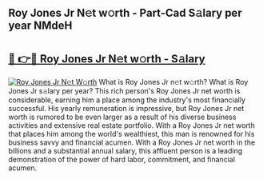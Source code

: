 ## Roy Jones Jr N𝚎t w𝚘rth - Part-Cad S𝚊lary per year NMdeH

# <h2><a href="http://gc3nvh2.nevu.top/?p=Roy+Jones+Jr">🔗 👉🔴 Roy Jones Jr N𝚎t w𝚘rth - S𝚊lary</a></h2>

[![Roy Jones Jr N𝚎t W𝚘rth](https://i.imgur.com/Oavwk0R.jpeg)](http://gc3nvh2.nevu.top/?p=Roy+Jones+Jr)
What is Roy Jones Jr n𝚎t w𝚘rth? What is Roy Jones Jr s𝚊lary per year?
This rich person's Roy Jones Jr net worth is considerable, earning him a place among the industry's most financially successful. His yearly remuneration is impressive, but Roy Jones Jr net worth is rumored to be even larger as a result of his diverse business activities and extensive real estate portfolio. With a Roy Jones Jr net worth that places him among the world's wealthiest, this man is renowned for his business savvy and financial acumen. With a Roy Jones Jr net worth in the billions and a substantial annual salary, this affluent person is a leading demonstration of the power of hard labor, commitment, and financial acumen.
